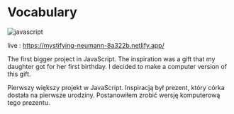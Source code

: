 # Vocabulary

<img src="https://img.shields.io/badge/JavaScript-F7DF1E?style=for-the-badge&logo=javascript&logoColor=black" alt="javascript"/>

live : https://mystifying-neumann-8a322b.netlify.app/

The first bigger project in JavaScript. The inspiration was a gift that my daughter got for her first birthday. I decided to make a computer version of this gift.

Pierwszy większy projekt w JavaScript. Inspiracją był prezent, który córka dostała na pierwsze urodziny. Postanowiłem zrobić wersję komputerową tego prezentu.
